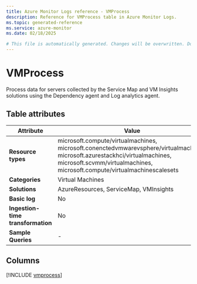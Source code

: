 ```yaml
---
title: Azure Monitor Logs reference - VMProcess
description: Reference for VMProcess table in Azure Monitor Logs.
ms.topic: generated-reference
ms.service: azure-monitor
ms.date: 02/18/2025

# This file is automatically generated. Changes will be overwritten. Do not change this file directly.
---
```


# VMProcess

Process data for servers collected by the Service Map and VM Insights solutions using the Dependency agent and Log analytics agent.


## Table attributes

|Attribute|Value|
|---|---|
|**Resource types**|microsoft.compute/virtualmachines,<br>microsoft.conenctedvmwarevsphere/virtualmachines,<br>microsoft.azurestackhci/virtualmachines,<br>microsoft.scvmm/virtualmachines,<br>microsoft.compute/virtualmachinescalesets|
|**Categories**|Virtual Machines|
|**Solutions**| AzureResources, ServiceMap, VMInsights|
|**Basic log**|No|
|**Ingestion-time transformation**|No|
|**Sample Queries**|-|



## Columns
  
[!INCLUDE [vmprocess](~/reusable-content/ce-skilling/azure/includes/azure-monitor/reference/tables/vmprocess-include.md)]
